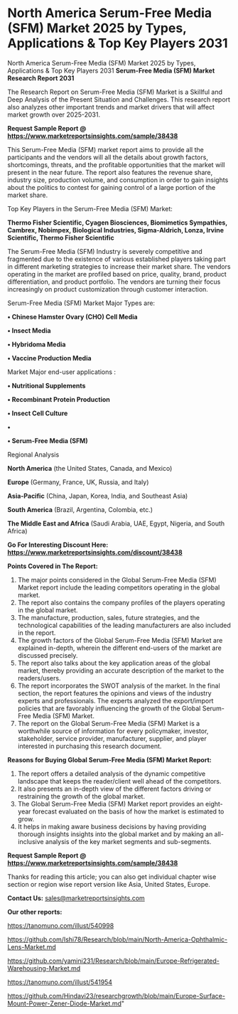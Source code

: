 # North America Serum-Free Media (SFM) Market 2025 by Types, Applications & Top Key Players 2031
North America Serum-Free Media (SFM) Market 2025 by Types, Applications & Top Key Players 2031
<strong>Serum-Free Media (SFM) Market Research Report 2031</strong>

The Research Report on Serum-Free Media (SFM) Market is a Skillful and Deep Analysis of the Present Situation and Challenges. This research report also analyzes other important trends and market drivers that will affect market growth over 2025-2031.

<strong>Request Sample Report @ <a href=https://www.marketreportsinsights.com/sample/38438>https://www.marketreportsinsights.com/sample/38438</a></strong>

This Serum-Free Media (SFM) market report aims to provide all the participants and the vendors will all the details about growth factors, shortcomings, threats, and the profitable opportunities that the market will present in the near future. The report also features the revenue share, industry size, production volume, and consumption in order to gain insights about the politics to contest for gaining control of a large portion of the market share.

Top Key Players in the Serum-Free Media (SFM) Market:

<strong>Thermo Fisher Scientific, Cyagen Biosciences, Biomimetics Sympathies, Cambrex, Nobimpex, Biological Industries, Sigma-Aldrich, Lonza, Irvine Scientific, Thermo Fisher Scientific</strong>

The Serum-Free Media (SFM) Industry is severely competitive and fragmented due to the existence of various established players taking part in different marketing strategies to increase their market share. The vendors operating in the market are profiled based on price, quality, brand, product differentiation, and product portfolio. The vendors are turning their focus increasingly on product customization through customer interaction.

Serum-Free Media (SFM) Market Major Types are:

<strong>•  Chinese Hamster Ovary (CHO) Cell Media

•  Insect Media

•  Hybridoma Media

•  Vaccine Production Media</strong>

Market Major end-user applications :

<strong>•  Nutritional Supplements

•  Recombinant Protein Production

•  Insect Cell Culture

•  

•  Serum-Free Media (SFM)</strong>

Regional Analysis

</u><strong><b>North America</b></strong> (the United States, Canada, and Mexico)

<strong><b>Europe </b></strong>(Germany, France, UK, Russia, and Italy)

<strong><b>Asia-Pacific</b></strong> (China, Japan, Korea, India, and Southeast Asia)

<strong><b>South America</b></strong> (Brazil, Argentina, Colombia, etc.)

<strong><b>The Middle East and Africa</b></strong> (Saudi Arabia, UAE, Egypt, Nigeria, and South Africa)

<strong>Go For Interesting Discount Here: <a href=https://www.marketreportsinsights.com/discount/38438>https://www.marketreportsinsights.com/discount/38438</a></strong>

<strong>Points Covered in The Report:</strong>
<ol>
  <li>The major points considered in the Global Serum-Free Media (SFM) Market report include the leading competitors operating in the global market.</li>
  <li>The report also contains the company profiles of the players operating in the global market.</li>
  <li>The manufacture, production, sales, future strategies, and the technological capabilities of the leading manufacturers are also included in the report.</li>
  <li>The growth factors of the Global Serum-Free Media (SFM) Market are explained in-depth, wherein the different end-users of the market are discussed precisely.</li>
  <li>The report also talks about the key application areas of the global market, thereby providing an accurate description of the market to the readers/users.</li>
  <li>The report incorporates the SWOT analysis of the market. In the final section, the report features the opinions and views of the industry experts and professionals. The experts analyzed the export/import policies that are favorably influencing the growth of the Global Serum-Free Media (SFM) Market.</li>
  <li>The report on the Global Serum-Free Media (SFM) Market is a worthwhile source of information for every policymaker, investor, stakeholder, service provider, manufacturer, supplier, and player interested in purchasing this research document.</li>
</ol>
<strong>Reasons for Buying Global Serum-Free Media (SFM) Market Report:</strong>

<ol>
  <li>The report offers a detailed analysis of the dynamic competitive landscape that keeps the reader/client well ahead of the competitors.</li>
  <li>It also presents an in-depth view of the different factors driving or restraining the growth of the global market.</li>
  <li>The Global Serum-Free Media (SFM) Market report provides an eight-year forecast evaluated on the basis of how the market is estimated to grow.</li>
  <li>It helps in making aware business decisions by having providing thorough insights insights into the global market and by making an all-inclusive analysis of the key market segments and sub-segments.</li>
</ol>
<strong>Request Sample Report @ <a href=https://www.marketreportsinsights.com/sample/38438>https://www.marketreportsinsights.com/sample/38438</a></strong>


Thanks for reading this article; you can also get individual chapter wise section or region wise report version like Asia, United States, Europe.

<strong>Contact Us:</strong>
sales@marketreportsinsights.com

<strong>Our other reports:</strong>

<a href=https://tanomuno.com/illust/540998>https://tanomuno.com/illust/540998</a>

<a href=https://github.com/Ishi78/Research/blob/main/North-America-Ophthalmic-Lens-Market.md>https://github.com/Ishi78/Research/blob/main/North-America-Ophthalmic-Lens-Market.md</a>

<a href=https://github.com/yamini231/Research/blob/main/Europe-Refrigerated-Warehousing-Market.md>https://github.com/yamini231/Research/blob/main/Europe-Refrigerated-Warehousing-Market.md</a>

<a href=https://tanomuno.com/illust/541954>https://tanomuno.com/illust/541954</a>

<a href=https://github.com/Hindavi23/researchgrowth/blob/main/Europe-Surface-Mount-Power-Zener-Diode-Market.md>https://github.com/Hindavi23/researchgrowth/blob/main/Europe-Surface-Mount-Power-Zener-Diode-Market.md</a>"
